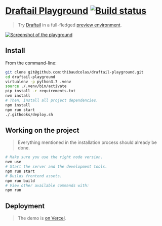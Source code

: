 # [Draftail Playground](http://playground.draftail.org/) [![Build status](https://github.com/thibaudcolas/draftail-playground/workflows/CI/badge.svg)](https://github.com/thibaudcolas/draftail-playground/actions)

> Try [Draftail](https://www.draftail.org/) in a full-fledged [preview environment](http://playground.draftail.org/).

[![Screenshot of the playground](http://playground.draftail.org/static/draftail-playground-screenshot.png)](http://playground.draftail.org/)

## Install

From the command-line:

```sh
git clone git@github.com:thibaudcolas/draftail-playground.git
cd draftail-playground
virtualenv -p python3.7 .venv
source ./.venv/bin/activate
pip install -r requirements.txt
nvm install
# Then, install all project dependencies.
npm install
npm run start
./.githooks/deploy.sh
```

## Working on the project

> Everything mentioned in the installation process should already be done.

```sh
# Make sure you use the right node version.
nvm use
# Start the server and the development tools.
npm run start
# Builds frontend assets.
npm run build
# View other available commands with:
npm run
```

## Deployment

> The demo is [on Vercel](http://playground.draftail.org/).
